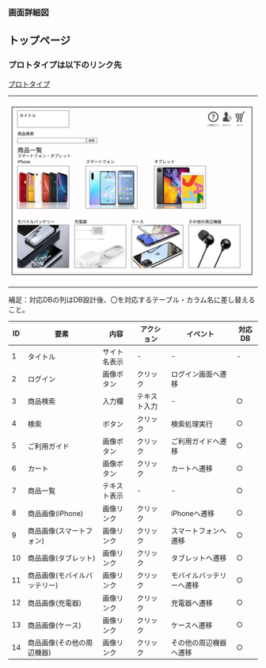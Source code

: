 ### 画面詳細図
## トップページ
### プロトタイプは以下のリンク先
[プロトタイプ](https://www.figma.com/file/5dMwbGRiNusiBvTD1PvARe/Mypage?node-id=1%3A2)
*****
<img src="../img/トップページ (2).png" width="500">

*****
補足：対応DBの列はDB設計後、〇を対応するテーブル・カラム名に差し替えること。

|ID|要素|内容|アクション|イベント|対応DB|
|--|---|----|---------|-------|-------|
|1|タイトル|サイト名表示|-|-|-|
|2|ログイン|画像ボタン|クリック|ログイン画面へ遷移||
|3|商品検索|入力欄|テキスト入力|-|○|
|4|検索|ボタン|クリック|検索処理実行|○|
|5|ご利用ガイド|画像ボタン|クリック|ご利用ガイドへ遷移|○|
|6|カート|画像ボタン|クリック|カートへ遷移|○|
|7|商品一覧|テキスト表示|-|-|○|
|8|商品画像(iPhone)|画像リンク|クリック|iPhoneへ遷移|○|
|9|商品画像(スマートフォン)|画像リンク|クリック|スマートフォンへ遷移|○|
|10|商品画像(タブレット)|画像リンク|クリック|タブレットへ遷移|○|
|11|商品画像(モバイルバッテリー)|画像リンク|クリック|モバイルバッテリーへ遷移|○|
|12|商品画像(充電器)|画像リンク|クリック|充電器へ遷移|○|
|13|商品画像(ケース)|画像リンク|クリック|ケースへ遷移|○|
|14|商品画像(その他の周辺機器)|画像リンク|クリック|その他の周辺機器へ遷移|○|
